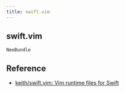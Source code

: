 ```yaml
---
title: swift.vim
---
```


## swift.vim

```
NeoBundle
```


## Reference
* [keith/swift.vim: Vim runtime files for Swift](https://github.com/keith/swift.vim)
